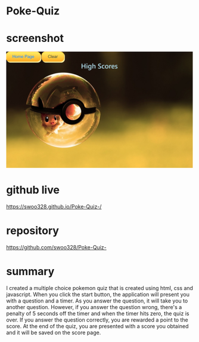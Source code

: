 # Poke-Quiz

# screenshot
![](assets/images/pokemon.png)

# github live
https://swoo328.github.io/Poke-Quiz-/

# repository
https://github.com/swoo328/Poke-Quiz-

# summary
I created a multiple choice pokemon quiz that is created using html, css 
and javascript. When you click the start button, the application will present 
you with a question and a timer. As you answer the question, it will take you to 
another question. However, if you answer the question wrong, there's a penalty of 5 
seconds off the timer and when the timer hits zero, the quiz is over. If you answer the question correctly, you are rewarded a point to the score. At the end of the quiz, you are presented with a score you obtained and it will be saved on the score page.
